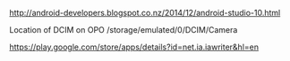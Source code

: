 http://android-developers.blogspot.co.nz/2014/12/android-studio-10.html

Location of DCIM on OPO
/storage/emulated/0/DCIM/Camera


https://play.google.com/store/apps/details?id=net.ia.iawriter&hl=en
